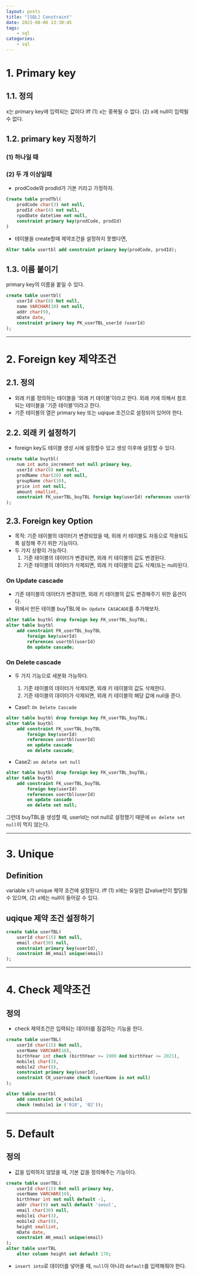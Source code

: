 ```yaml
---
layout: posts
title: "[SQL] Constraint"
date: 2021-08-06 13:30:45
tags:
	- sql
categories:
	- sql
---
```

# 1. Primary key
## 1.1. 정의
x는 primary key에 입력되는 값이다 iff
(1) x는 중복될 수 없다.
(2) x에 null이 입력될 수 없다.

## 1.2. primary key 지정하기
### (1) 하나일 때
### (2) 두 개 이상일때
* prodCode와 prodId가 기본 키라고 가정하자.
```sql
Create table prodTbl(
    prodCode char(3) not null,
    prodId char(4) not null,
    rpodDate datetime not null,
    constraint primary key(prodCode, prodId)
)
```

* 테이블을 create할때 제약조건을 설정하지 못했다면, 
```sql
Alter table usertbl add constraint primary key(prodCode, prodId);
```

## 1.3. 이름 붙이기
primary key의 이름을 붙일 수 있다.
```sql
create table usertbl(
	userId char(8) Not null,
    name VARCHAR(10) not null,
    addr char(9),
    mDate date,
    constraint primary key PK_userTBL_userId (userId)
);
```
___
# 2. Foreign key 제약조건
## 2.1. 정의
* 외래 키를 정의하는 테이블을 '외래 키 테이블'이라고 한다. 외래 키에 의해서 참조되는 테이블을 '기준 테이블'이라고 한다.
* 기준 테이블의 열은 primary key 또는 uqique 조건으로 설정되어 있어야 한다.

## 2.2. 외래 키 설정하기
* foreign key도 테이블 생성 시에 설정할수 있고 생성 이후에 설정할 수 있다.
```sql
create table buytbl(
	num int auto_increment not null primary key,
    userId char(8) not null,
    prodName char(20) not null,
    groupName char(10),
    price int not null,
    amount smallint,
    constraint FK_userTBL_buyTBL foreign key(userId) references usertbl(userId)
);
```
## 2.3. Foreign key Option
* 목적: 기준 테이블의 데이터가 변경되었을 때, 외래 키 테이블도 자동으로 적용되도록 설정해 주기 위한 기능이다.
* 두 가지 상황이 가능하다. 
  1. 기준 테이블의 데이터가 변경되면, 외래 키 테이블의 값도 변경된다.
  2. 기준 테이블의 데이터가 삭제되면, 외래 키 테이블의 값도 삭제(또는 null)된다.

### On Update cascade
* 기준 테이블의 데이터가 변경되면, 외래 키 테이블의 값도 변경해주기 위한 옵션이다.
* 위에서 만든 테이블 buyTBL에 `On Update CASACADE`를 추가해보자.
```sql
alter table buytbl drop foreign key FK_userTBL_buyTBL;
alter table buytbl
	add constraint FK_userTBL_buyTBL
		foreign key(userId) 
        references usertbl(userId)
        On update cascade;
```

### On Delete cascade
* 두 가지 기능으로 세분화 가능하다.
  1. 기준 테이블의 데이터가 삭제되면, 외래 키 테이블의 값도 삭제한다.
  2. 기준 테이블의 데이터가 삭제되면, 외래 키 테이블의 해당 값에 null을 준다. 

* Case1: `On Delete Cascade`
```sql
alter table buytbl drop foreign key FK_userTBL_buyTBL;
alter table buytbl
	add constraint FK_userTBL_buyTBL
		foreign key(userId) 
        references usertbl(userId)
        on update cascade
        on delete cascade;
```
* Case2: `on delete set null`

```sql
alter table buytbl drop foreign key FK_userTBL_buyTBL;
alter table buytbl
	add constraint FK_userTBL_buyTBL
		foreign key(userId) 
        references usertbl(userId)
        on update cascade
        on delete set null;
```
그런데 buyTBL을 생성할 때, userId는 not null로 설정했기 때문에 `on delete set null`이 먹지 않는다. 
___

# 3. Unique
## Definition
variable x가 unique 제약 조건에 설정된다. iff 
(1) x에는 유일한 값value만이 할당될 수 있으며,
(2) x에는 null이 들어갈 수 있다.
## uqique 제약 조건 설정하기
```sql
create table userTBL(
	userId char(15) Not null,
    email char(30) null,
	constraint primary key(userId),
    constraint AK_email unique(email)
);
```
___
# 4. Check 제약조건
## 정의
* check 제약조건은 입력되는 데이터를 점검하는 기능을 한다.
```sql
create table userTBL(
	userId char(15) Not null,
    userName VARCHAR(10),
    birthYear int check (birthYear >= 1900 And birthYear <= 2021),
    mobile1 char(3),
    mobile2 char(8),
	constraint primary key(userId),
    constraint CK_username check (userName is not null)
);

alter table usertbl
	add constraint CK_mobile1
    check (mobile1 in ('010', '02'));
```
___
# 5. Default
## 정의
* 값을 입력하지 않았을 때, 기본 값을 정의해주는 기능이다.
```sql
create table userTBL(
	userId char(15) Not null primary key,
    userName VARCHAR(10),
    birthYear int not null default -1,
	addr char(9) not null default 'seoul',
    email char(30) null,
    mobile1 char(3),
    mobile2 char(8),
    height smallint,
    mDate date,
    constraint AK_email unique(email)
);
alter table userTBL
	alter column height set default 170;
```
* `insert into`로 데이터를 넣어줄 때, `null`이 아니라 `default`를 입력해줘야 한다.